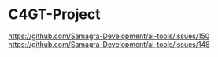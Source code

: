 # C4GT-Project
https://github.com/Samagra-Development/ai-tools/issues/150
https://github.com/Samagra-Development/ai-tools/issues/148

